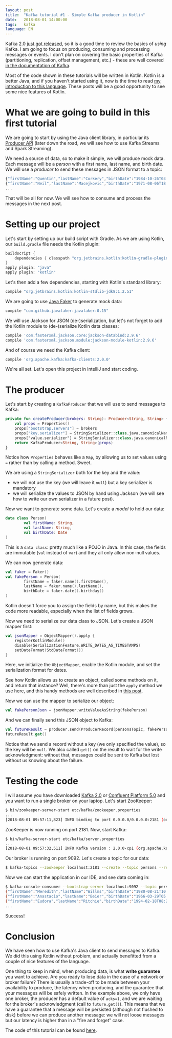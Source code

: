 ```yaml
---
layout: post
title:  "Kafka tutorial #1 - Simple Kafka producer in Kotlin"
date:   2018-08-01 14:00:00
tags:   kafka
language: EN
---
```


Kafka 2.0 [just got released](http://kafka.apache.org/downloads#2.0.0), so it is a good time to review the basics of _using_ Kafka. I am going to focus on producing, consuming and processing messages or events. I don't plan on covering the basic properties of Kafka (partitioning, replication, offset management, etc.) - these are well covered [in the documentation of Kafka](https://kafka.apache.org/documentation/).

Most of the code shown in these tutorials will be written in Kotlin. Kotlin is a better Java, and if you haven't started using it, now is the time to read [my introduction to this language](/2018/02/03/my-journey-with-kotlin-part-1-how-i-came-to-dislike-java.html). These posts will be a good opportunity to see some nice features of Kotlin.

# What we are going to build in this first tutorial

We are going to start by using the Java client library, in particular its [Producer API](https://kafka.apache.org/20/javadoc/index.html?org/apache/kafka/clients/producer/KafkaProducer.html) (later down the road, we will see how to use Kafka Streams and Spark Streaming).

We need a source of data, so to make it simple, we will produce mock data. Each message will be a _person_ with a first name, last name, and birth date. We will use a _producer_ to send these messages in JSON format to a topic:

```javascript
{"firstName":"Quentin","lastName":"Corkery","birthDate":"1984-10-26T03:52:14.449+0000"}
{"firstName":"Neil","lastName":"Macejkovic","birthDate":"1971-08-06T18:03:11.533+0000"}
...
```

That will be all for now. We will see how to consume and process the messages in the next post.

# Setting up our project

Let's start by setting up our build script with Gradle. As we are using Kotlin, our `build.gradle` file needs the Kotlin plugin:

```gradle
buildscript {
    dependencies { classpath "org.jetbrains.kotlin:kotlin-gradle-plugin:1.2.51" }
}
apply plugin: "java"
apply plugin: "kotlin"
```

Let's then add a few dependencies, starting with Kotlin's standard library:

```gradle
compile "org.jetbrains.kotlin:kotlin-stdlib-jdk8:1.2.51"
```

We are going to use [Java Faker](https://github.com/DiUS/java-faker) to generate mock data:

```gradle
compile "com.github.javafaker:javafaker:0.15"
```

We will use Jackson for JSON (de-)serialization, but let's not forget to add the Kotlin module to (de-)serialize Kotlin data classes:

```gradle
compile 'com.fasterxml.jackson.core:jackson-databind:2.9.6'
compile 'com.fasterxml.jackson.module:jackson-module-kotlin:2.9.6'
```

And of course we need the Kafka client:

```gradle
compile 'org.apache.kafka:kafka-clients:2.0.0'
```

We're all set. Let's open this project in IntelliJ and start coding.

# The producer

Let's start by creating a `KafkaProducer` that we will use to send messages to Kafka:

```kotlin
private fun createProducer(brokers: String): Producer<String, String> {
    val props = Properties()
    props["bootstrap.servers"] = brokers
    props["key.serializer"] = StringSerializer::class.java.canonicalName
    props["value.serializer"] = StringSerializer::class.java.canonicalName
    return KafkaProducer<String, String>(props)
}
```

Notice how `Properties` behaves like a `Map`, by allowing us to set values using `=` rather than by calling a method. Sweet.

We are using a `StringSerializer` both for the key and the value:
- we will not use the key (we will leave it `null`) but a key serializer is mandatory
- we will serialize the values to JSON by hand using Jackson (we will see how to write our own serializer in a future post).

Now we want to generate some data. Let's create a _model_ to hold our data:

```kotlin
data class Person(
        val firstName: String,
        val lastName: String,
        val birthDate: Date
)
```

This is a `data class`: pretty much like a POJO in Java. In this case, the fields are immutable (`val` instead of `var`) and they all only allow non-null values.

We can now generate data:

```kotlin
val faker = Faker()
val fakePerson = Person(
        firstName = faker.name().firstName(),
        lastName = faker.name().lastName(),
        birthDate = faker.date().birthday()
)
```

Kotlin doesn't force you to assign the fields by name, but this makes the code more readable, especially when the list of fields grows.

Now we need to serialize our data class to JSON. Let's create a JSON mapper first:

```kotlin
val jsonMapper = ObjectMapper().apply {
    registerKotlinModule()
    disable(SerializationFeature.WRITE_DATES_AS_TIMESTAMPS)
    setDateFormat(StdDateFormat())
}
```

Here, we initialize the `ObjectMapper`, enable the Kotlin module, and set the serialization format for dates.

See how Kotlin allows us to create an object, called some methods on it, and return that instance? Well, there's more than just the `apply` method we use here, and this handy methods are well described in [this post](https://ask.ericlin.info/post/2017/06/subtle-differences-between-kotlins-with-apply-let-also-and-run/).

Now we can use the mapper to serialize our object:

```kotlin
val fakePersonJson = jsonMapper.writeValueAsString(fakePerson)
```

And we can finally send this JSON object to Kafka:

```kotlin
val futureResult = producer.send(ProducerRecord(personsTopic, fakePersonJson))
futureResult.get()
```

Notice that we send a record without a key (we only specified the value), so the key will be `null`. We also called `get()` on the result to wait for the write acknowledgment: without that, messages could be sent to Kafka but lost without us knowing about the failure.

# Testing the code

I will assume you have downloaded [Kafka 2.0](https://kafka.apache.org/downloads#2.0.0) or [Confluent Platform 5.0](https://www.confluent.io/download/) and you want to run a single broker on your laptop. Let's start ZooKeeper:

```bash
$ bin/zookeeper-server-start etc/kafka/zookeeper.properties
...
[2018-08-01 09:57:11,823] INFO binding to port 0.0.0.0/0.0.0.0:2181 (org.apache.zookeeper.server.NIOServerCnxnFactory)
```

ZooKeeper is now running on port 2181. Now, start Kafka:

```bash
$ bin/kafka-server-start etc/kafka/server.properties
...
[2018-08-01 09:57:32,511] INFO Kafka version : 2.0.0-cp1 (org.apache.kafka.common.utils.AppInfoParser)
```

Our broker is running on port 9092. Let's create a topic for our data:

```bash
$ kafka-topics --zookeeper localhost:2181 --create --topic persons --replication-factor 1 --partitions 4
```

Now we can start the application in our IDE, and see data coming in:

```bash
$ kafka-console-consumer --bootstrap-server localhost:9092 --topic persons
{"firstName":"Meredith","lastName":"Willms","birthDate":"1980-08-21T10:13:27.533+0000"}
{"firstName":"Anastacio","lastName":"Beier","birthDate":"1966-03-29T05:00:48.993+0000"}
{"firstName":"Eudora","lastName":"Ritchie","birthDate":"1994-02-18T08:29:49.276+0000"}
...
```

Success!

# Conclusion

We have seen how to use Kafka's Java client to send messages to Kafka. We did this using Kotlin without problem, and actually benefitted from a couple of nice features of the language.

One thing to keep in mind, when producing data, is what **write guarantee** you want to achieve. Are you ready to lose data in the case of a network or broker failure? There is usually a trade-off to be made between your availability to produce, the latency when producing, and the guarantee that your messages will be safely written. In the example above, we only have one broker, the producer has a default value of `acks=1`, and we are waiting for the broker's acknowledgment (call to `future.get()`). This means that we have a guarantee that a message will be persisted (although not flushed to disk) before we can produce another message: we will not loose messages but our latency is higher than in a "fire and forget" case.

The code of this tutorial can be found [here](https://github.com/aseigneurin/kafka-tutorial-simple-client).
